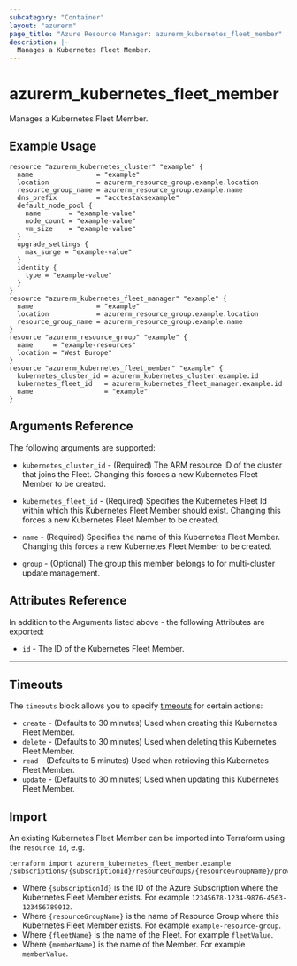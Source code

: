 ```yaml
---
subcategory: "Container"
layout: "azurerm"
page_title: "Azure Resource Manager: azurerm_kubernetes_fleet_member"
description: |-
  Manages a Kubernetes Fleet Member.
---
```


<!-- Note: This documentation is generated. Any manual changes will be overwritten -->

# azurerm_kubernetes_fleet_member

Manages a Kubernetes Fleet Member.

## Example Usage

```hcl
resource "azurerm_kubernetes_cluster" "example" {
  name                = "example"
  location            = azurerm_resource_group.example.location
  resource_group_name = azurerm_resource_group.example.name
  dns_prefix          = "acctestaksexample"
  default_node_pool {
    name       = "example-value"
    node_count = "example-value"
    vm_size    = "example-value"
  }
  upgrade_settings {
    max_surge = "example-value"
  }
  identity {
    type = "example-value"
  }
}
resource "azurerm_kubernetes_fleet_manager" "example" {
  name                = "example"
  location            = azurerm_resource_group.example.location
  resource_group_name = azurerm_resource_group.example.name
}
resource "azurerm_resource_group" "example" {
  name     = "example-resources"
  location = "West Europe"
}
resource "azurerm_kubernetes_fleet_member" "example" {
  kubernetes_cluster_id = azurerm_kubernetes_cluster.example.id
  kubernetes_fleet_id   = azurerm_kubernetes_fleet_manager.example.id
  name                  = "example"
}
```

## Arguments Reference

The following arguments are supported:

* `kubernetes_cluster_id` - (Required) The ARM resource ID of the cluster that joins the Fleet. Changing this forces a new Kubernetes Fleet Member to be created.

* `kubernetes_fleet_id` - (Required) Specifies the Kubernetes Fleet Id within which this Kubernetes Fleet Member should exist. Changing this forces a new Kubernetes Fleet Member to be created.

* `name` - (Required) Specifies the name of this Kubernetes Fleet Member. Changing this forces a new Kubernetes Fleet Member to be created.

* `group` - (Optional) The group this member belongs to for multi-cluster update management.

## Attributes Reference

In addition to the Arguments listed above - the following Attributes are exported:

* `id` - The ID of the Kubernetes Fleet Member.

---



## Timeouts

The `timeouts` block allows you to specify [timeouts](https://www.terraform.io/docs/configuration/resources.html#timeouts) for certain actions:

* `create` - (Defaults to 30 minutes) Used when creating this Kubernetes Fleet Member.
* `delete` - (Defaults to 30 minutes) Used when deleting this Kubernetes Fleet Member.
* `read` - (Defaults to 5 minutes) Used when retrieving this Kubernetes Fleet Member.
* `update` - (Defaults to 30 minutes) Used when updating this Kubernetes Fleet Member.

## Import

An existing Kubernetes Fleet Member can be imported into Terraform using the `resource id`, e.g.

```shell
terraform import azurerm_kubernetes_fleet_member.example /subscriptions/{subscriptionId}/resourceGroups/{resourceGroupName}/providers/Microsoft.ContainerService/fleets/{fleetName}/members/{memberName}
```

* Where `{subscriptionId}` is the ID of the Azure Subscription where the Kubernetes Fleet Member exists. For example `12345678-1234-9876-4563-123456789012`.
* Where `{resourceGroupName}` is the name of Resource Group where this Kubernetes Fleet Member exists. For example `example-resource-group`.
* Where `{fleetName}` is the name of the Fleet. For example `fleetValue`.
* Where `{memberName}` is the name of the Member. For example `memberValue`.
